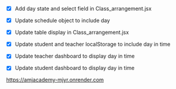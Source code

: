 - [x] Add day state and select field in Class_arrangement.jsx
- [x] Update schedule object to include day
- [x] Update table display in Class_arrangement.jsx
- [x] Update student and teacher localStorage to include day in time
- [x] Update teacher dashboard to display day in time
- [x] Update student dashboard to display day in time



https://amjacademy-mjyr.onrender.com
